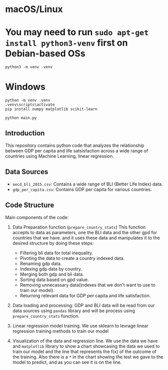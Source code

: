 # macOS/Linux

# You may need to run `sudo apt-get install python3-venv` first on Debian-based OSs

```
python3 -m venv .venv
```

# Windows

```
python -m venv .venv
.venv\scripts\activate
pip install numpy matplotlib scikit-learn

python main.py
```

## Introduction

This repository contains python code that analyzes the relationship between GDP per capita and life satsisfaction across a wide range of countries using Machine Learning, linear regression.

## Data Sources

- `oecd_bli_2015.csv`: Contains a wide range of BLI (Better Life Index) data.
- `gdp_per_capita.csv`: Contains GDP per capita for various countries.

## Code Structure

Main components of the code:

1. Data Preparation function (`prepare_country_stats`)
   This function accepts to data as parameters, one the BLI data and the other gpd for countries that we have.
   and it uses these data and manipulates it to the desired structure by doing these steps:

   - Filtering bli data for total inequality.
   - Pivoting the data to create a country indexed data.
   - Renaming gdp data.
   - Indexing gdp data by country.
   - Merging both gdp and bli data.
   - Sorting data based on gpd value.
   - Removing unnecassary data(indexes that we don't want to use to train our model).
   - Returning relevant data for GDP per capita and life satisfaction.

2. Data loading and processing:
   GDP and BLI data will be read from our data sources using `pandas` library and will be process using `prepare_country_stats` function.

3. Linear regression model training.
   We use sklearn to levrage linear regression training methods to train our model

4. Visualization of the data and regression line.
   We use the data we have and `matplotlib` library to show a chart showcasing the data we used to train our model and the line that represents the f(x) of the outcome of the training.
   Also there is a `*` in the chart showing the test we gave to the model to predict, and as you can see it is on the line.
